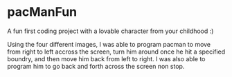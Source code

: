 # pacManFun
A fun first coding project with a lovable character from your childhood :)

Using the four different images, I was able to program pacman to move from right to left accross the screen, turn him around once he hit a specified boundry, and then move him back from left to right. I was also able to program him to go back and forth across the screen non stop.
